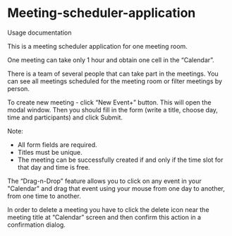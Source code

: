 # Meeting-scheduler-application
Usage documentation

This is a meeting scheduler application for one meeting room.

One meeting can take only 1 hour and obtain one cell in the “Calendar”.

There is a team of several people that can take part in the meetings. You can
see all meetings scheduled for the meeting room or filter meetings by person.

To create new meeting - click “New Event+” button. This will open the modal
window. Then you should fill in the form (write a title, choose day, time and
participants) and click Submit.

Note:

- All form fields are required. 
- Titles must be unique.
- The meeting can be successfully created if and only if the time slot for that day and time is free. 

The “Drag-n-Drop” feature allows you to click on any event in your "Calendar" and drag that event using your mouse from one day to another, from one time to another.

In order to delete a meeting you have to click the delete icon near the meeting title at “Calendar”
screen and then confirm this action in a confirmation dialog.
